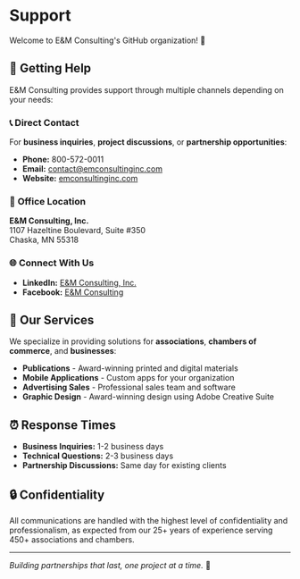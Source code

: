 # Support

Welcome to E&M Consulting's GitHub organization! 🦢

## 🤝 Getting Help

E&M Consulting provides support through multiple channels depending on your needs:

### 📞 **Direct Contact**

For **business inquiries**, **project discussions**, or **partnership opportunities**:

- **Phone:** 800-572-0011
- **Email:** contact@emconsultinginc.com
- **Website:** [emconsultinginc.com](https://emconsultinginc.com/)

### 🏢 **Office Location**

**E&M Consulting, Inc.**  
1107 Hazeltine Boulevard, Suite #350  
Chaska, MN 55318

### 🌐 **Connect With Us**

- **LinkedIn:** [E&M Consulting, Inc.](https://www.linkedin.com/company/e&m-consulting-inc/)
- **Facebook:** [E&M Consulting](https://www.facebook.com/emconsultinginc/)

## 🚀 **Our Services**

We specialize in providing solutions for **associations**, **chambers of commerce**, and **businesses**:

- **Publications** - Award-winning printed and digital materials
- **Mobile Applications** - Custom apps for your organization
- **Advertising Sales** - Professional sales team and software
- **Graphic Design** - Award-winning design using Adobe Creative Suite

## ⏰ **Response Times**

- **Business Inquiries:** 1-2 business days
- **Technical Questions:** 2-3 business days
- **Partnership Discussions:** Same day for existing clients

## 🔒 **Confidentiality**

All communications are handled with the highest level of confidentiality and professionalism, as expected from our 25+ years of experience serving 450+ associations and chambers.

---

*Building partnerships that last, one project at a time.* 🦢

